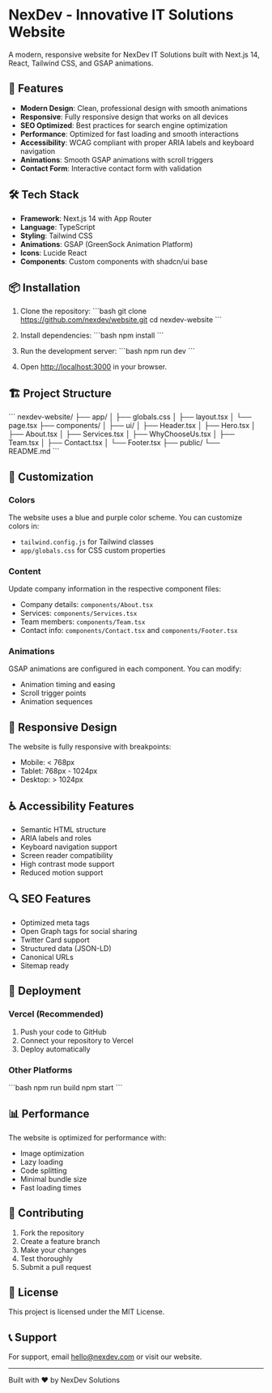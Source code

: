 # NexDev - Innovative IT Solutions Website

A modern, responsive website for NexDev IT Solutions built with Next.js 14, React, Tailwind CSS, and GSAP animations.

## 🚀 Features

- **Modern Design**: Clean, professional design with smooth animations
- **Responsive**: Fully responsive design that works on all devices
- **SEO Optimized**: Best practices for search engine optimization
- **Performance**: Optimized for fast loading and smooth interactions
- **Accessibility**: WCAG compliant with proper ARIA labels and keyboard navigation
- **Animations**: Smooth GSAP animations with scroll triggers
- **Contact Form**: Interactive contact form with validation

## 🛠️ Tech Stack

- **Framework**: Next.js 14 with App Router
- **Language**: TypeScript
- **Styling**: Tailwind CSS
- **Animations**: GSAP (GreenSock Animation Platform)
- **Icons**: Lucide React
- **Components**: Custom components with shadcn/ui base

## 📦 Installation

1. Clone the repository:
\`\`\`bash
git clone https://github.com/nexdev/website.git
cd nexdev-website
\`\`\`

2. Install dependencies:
\`\`\`bash
npm install
\`\`\`

3. Run the development server:
\`\`\`bash
npm run dev
\`\`\`

4. Open [http://localhost:3000](http://localhost:3000) in your browser.

## 🏗️ Project Structure

\`\`\`
nexdev-website/
├── app/
│   ├── globals.css
│   ├── layout.tsx
│   └── page.tsx
├── components/
│   ├── ui/
│   ├── Header.tsx
│   ├── Hero.tsx
│   ├── About.tsx
│   ├── Services.tsx
│   ├── WhyChooseUs.tsx
│   ├── Team.tsx
│   ├── Contact.tsx
│   └── Footer.tsx
├── public/
└── README.md
\`\`\`

## 🎨 Customization

### Colors
The website uses a blue and purple color scheme. You can customize colors in:
- `tailwind.config.js` for Tailwind classes
- `app/globals.css` for CSS custom properties

### Content
Update company information in the respective component files:
- Company details: `components/About.tsx`
- Services: `components/Services.tsx`
- Team members: `components/Team.tsx`
- Contact info: `components/Contact.tsx` and `components/Footer.tsx`

### Animations
GSAP animations are configured in each component. You can modify:
- Animation timing and easing
- Scroll trigger points
- Animation sequences

## 📱 Responsive Design

The website is fully responsive with breakpoints:
- Mobile: < 768px
- Tablet: 768px - 1024px
- Desktop: > 1024px

## ♿ Accessibility Features

- Semantic HTML structure
- ARIA labels and roles
- Keyboard navigation support
- Screen reader compatibility
- High contrast mode support
- Reduced motion support

## 🔍 SEO Features

- Optimized meta tags
- Open Graph tags for social sharing
- Twitter Card support
- Structured data (JSON-LD)
- Canonical URLs
- Sitemap ready

## 🚀 Deployment

### Vercel (Recommended)
1. Push your code to GitHub
2. Connect your repository to Vercel
3. Deploy automatically

### Other Platforms
\`\`\`bash
npm run build
npm start
\`\`\`

## 📊 Performance

The website is optimized for performance with:
- Image optimization
- Lazy loading
- Code splitting
- Minimal bundle size
- Fast loading times

## 🤝 Contributing

1. Fork the repository
2. Create a feature branch
3. Make your changes
4. Test thoroughly
5. Submit a pull request

## 📄 License

This project is licensed under the MIT License.

## 📞 Support

For support, email hello@nexdev.com or visit our website.

---

Built with ❤️ by NexDev Solutions
